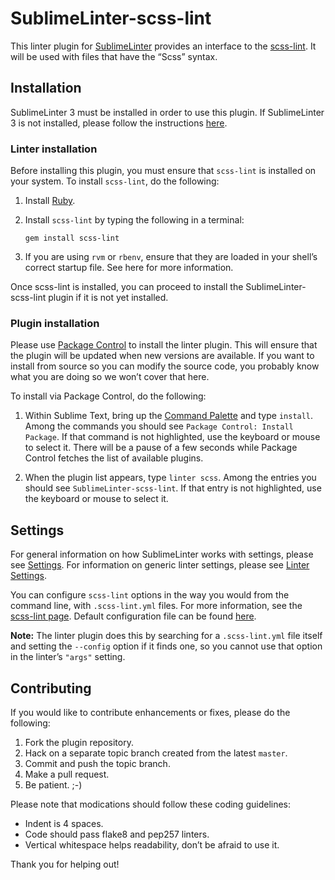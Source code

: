 SublimeLinter-scss-lint
=========================

This linter plugin for [SublimeLinter](https://github.com/SublimeLinter/SublimeLinter3) provides an interface to the [scss-lint](https://github.com/causes/scss-lint). It will be used with files that have the “Scss” syntax.

## Installation
SublimeLinter 3 must be installed in order to use this plugin. If SublimeLinter 3 is not installed, please follow the instructions [here](https://github.com/SublimeLinter/SublimeLinter.github.io/wiki/Installation).

### Linter installation
Before installing this plugin, you must ensure that `scss-lint` is installed on your system. To install `scss-lint`, do the following:

1. Install [Ruby](http://ruby-lang.org/).

2. Install `scss-lint` by typing the following in a terminal:
   ```
   gem install scss-lint
   ```

3. If you are using `rvm` or `rbenv`, ensure that they are loaded in your shell’s correct startup file. See here for more information.

Once scss-lint is installed, you can proceed to install the SublimeLinter-scss-lint plugin if it is not yet installed.

### Plugin installation
Please use [Package Control](https://sublime.wbond.net/installation) to install the linter plugin. This will ensure that the plugin will be updated when new versions are available. If you want to install from source so you can modify the source code, you probably know what you are doing so we won’t cover that here.

To install via Package Control, do the following:

1. Within Sublime Text, bring up the [Command Palette](http://docs.sublimetext.info/en/sublime-text-3/extensibility/command_palette.html) and type `install`. Among the commands you should see `Package Control: Install Package`. If that command is not highlighted, use the keyboard or mouse to select it. There will be a pause of a few seconds while Package Control fetches the list of available plugins.

1. When the plugin list appears, type `linter scss`. Among the entries you should see `SublimeLinter-scss-lint`. If that entry is not highlighted, use the keyboard or mouse to select it.

## Settings
For general information on how SublimeLinter works with settings, please see [Settings](https://github.com/SublimeLinter/SublimeLinter.github.io/wiki/Settings). For information on generic linter settings, please see [Linter Settings](https://github.com/SublimeLinter/SublimeLinter.github.io/wiki/Linter-Settings).

You can configure `scss-lint` options in the way you would from the command line, with `.scss-lint.yml` files. For more information, see the [scss-lint page](https://github.com/causes/scss-lint). Default configuration file can be found [here](https://github.com/causes/scss-lint/blob/master/config/default.yml).

**Note:** The linter plugin does this by searching for a `.scss-lint.yml` file itself and setting the `--config` option if it finds one, so you cannot use that option in the linter’s `"args"` setting.

## Contributing
If you would like to contribute enhancements or fixes, please do the following:

1. Fork the plugin repository.
1. Hack on a separate topic branch created from the latest `master`.
1. Commit and push the topic branch.
1. Make a pull request.
1. Be patient.  ;-)

Please note that modications should follow these coding guidelines:

- Indent is 4 spaces.
- Code should pass flake8 and pep257 linters.
- Vertical whitespace helps readability, don’t be afraid to use it.

Thank you for helping out!
